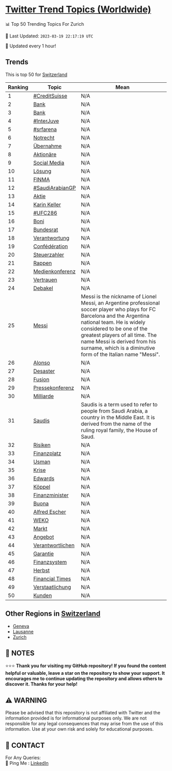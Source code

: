 [Twitter Trend Topics (Worldwide)](https://github.com/ErcinDedeoglu/Twitter-Trend-Topics)
==========


📊 Top 50 Trending Topics For Zurich

📆 Last Updated: `2023-03-19 22:17:19 UTC`

🔧 Updated every 1 hour!


## Trends

This is top 50 for [Switzerland](</Switzerland>)

| Ranking | Topic | Mean |
| ------- | ------------ | ------------ |
| 1 | [#CreditSuisse](http://twitter.com/search?q=%23CreditSuisse) | N/A |
| 2 | [Bank](http://twitter.com/search?q=Bank) | N/A |
| 3 | [Bank](http://twitter.com/search?q=Bank) | N/A |
| 4 | [#InterJuve](http://twitter.com/search?q=%23InterJuve) | N/A |
| 5 | [#srfarena](http://twitter.com/search?q=%23srfarena) | N/A |
| 6 | [Notrecht](http://twitter.com/search?q=Notrecht) | N/A |
| 7 | [Übernahme](http://twitter.com/search?q=%c3%9cbernahme) | N/A |
| 8 | [Aktionäre](http://twitter.com/search?q=Aktion%c3%a4re) | N/A |
| 9 | [Social Media](http://twitter.com/search?q=Social+Media) | N/A |
| 10 | [Lösung](http://twitter.com/search?q=L%c3%b6sung) | N/A |
| 11 | [FINMA](http://twitter.com/search?q=FINMA) | N/A |
| 12 | [#SaudiArabianGP](http://twitter.com/search?q=%23SaudiArabianGP) | N/A |
| 13 | [Aktie](http://twitter.com/search?q=Aktie) | N/A |
| 14 | [Karin Keller](http://twitter.com/search?q=Karin+Keller) | N/A |
| 15 | [#UFC286](http://twitter.com/search?q=%23UFC286) | N/A |
| 16 | [Boni](http://twitter.com/search?q=Boni) | N/A |
| 17 | [Bundesrat](http://twitter.com/search?q=Bundesrat) | N/A |
| 18 | [Verantwortung](http://twitter.com/search?q=Verantwortung) | N/A |
| 19 | [Confédération](http://twitter.com/search?q=Conf%c3%a9d%c3%a9ration) | N/A |
| 20 | [Steuerzahler](http://twitter.com/search?q=Steuerzahler) | N/A |
| 21 | [Rappen](http://twitter.com/search?q=Rappen) | N/A |
| 22 | [Medienkonferenz](http://twitter.com/search?q=Medienkonferenz) | N/A |
| 23 | [Vertrauen](http://twitter.com/search?q=Vertrauen) | N/A |
| 24 | [Debakel](http://twitter.com/search?q=Debakel) | N/A |
| 25 | [Messi](http://twitter.com/search?q=Messi) | Messi is the nickname of Lionel Messi, an Argentine professional soccer player who plays for FC Barcelona and the Argentina national team. He is widely considered to be one of the greatest players of all time. The name Messi is derived from his surname, which is a diminutive form of the Italian name "Messi". |
| 26 | [Alonso](http://twitter.com/search?q=Alonso) | N/A |
| 27 | [Desaster](http://twitter.com/search?q=Desaster) | N/A |
| 28 | [Fusion](http://twitter.com/search?q=Fusion) | N/A |
| 29 | [Pressekonferenz](http://twitter.com/search?q=Pressekonferenz) | N/A |
| 30 | [Milliarde](http://twitter.com/search?q=Milliarde) | N/A |
| 31 | [Saudis](http://twitter.com/search?q=Saudis) | Saudis is a term used to refer to people from Saudi Arabia, a country in the Middle East. It is derived from the name of the ruling royal family, the House of Saud. |
| 32 | [Risiken](http://twitter.com/search?q=Risiken) | N/A |
| 33 | [Finanzplatz](http://twitter.com/search?q=Finanzplatz) | N/A |
| 34 | [Usman](http://twitter.com/search?q=Usman) | N/A |
| 35 | [Krise](http://twitter.com/search?q=Krise) | N/A |
| 36 | [Edwards](http://twitter.com/search?q=Edwards) | N/A |
| 37 | [Köppel](http://twitter.com/search?q=K%c3%b6ppel) | N/A |
| 38 | [Finanzminister](http://twitter.com/search?q=Finanzminister) | N/A |
| 39 | [Buona](http://twitter.com/search?q=Buona) | N/A |
| 40 | [Alfred Escher](http://twitter.com/search?q=Alfred+Escher) | N/A |
| 41 | [WEKO](http://twitter.com/search?q=WEKO) | N/A |
| 42 | [Markt](http://twitter.com/search?q=Markt) | N/A |
| 43 | [Angebot](http://twitter.com/search?q=Angebot) | N/A |
| 44 | [Verantwortlichen](http://twitter.com/search?q=Verantwortlichen) | N/A |
| 45 | [Garantie](http://twitter.com/search?q=Garantie) | N/A |
| 46 | [Finanzsystem](http://twitter.com/search?q=Finanzsystem) | N/A |
| 47 | [Herbst](http://twitter.com/search?q=Herbst) | N/A |
| 48 | [Financial Times](http://twitter.com/search?q=Financial+Times) | N/A |
| 49 | [Verstaatlichung](http://twitter.com/search?q=Verstaatlichung) | N/A |
| 50 | [Kunden](http://twitter.com/search?q=Kunden) | N/A |



## Other Regions in [Switzerland](</Switzerland>)

* [Geneva](</Switzerland/Geneva.md>)
* [Lausanne](</Switzerland/Lausanne.md>)
* [Zurich](</Switzerland/Zurich.md>)



## 📝 NOTES

⭐⭐⭐ **Thank you for visiting my GitHub repository! If you found the content helpful or valuable, leave a star on the repository to show your support. It encourages me to continue updating the repository and allows others to discover it. Thanks for your help!**


## ⚠️ WARNING

Please be advised that this repository is not affiliated with Twitter and the information provided is for informational purposes only. We are not responsible for any legal consequences that may arise from the use of this information. Use at your own risk and solely for educational purposes.


## 📨 CONTACT

 For Any Queries:  
            🏓 Ping Me : [LinkedIn](https://www.linkedin.com/in/ercindedeoglu/)

